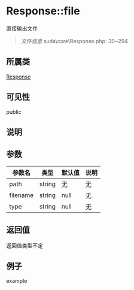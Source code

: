 # Response::file
 直接输出文件
> *文件信息* suda\core\Response.php: 30~294
## 所属类 

[Response](../Response.md)

## 可见性

  public  
## 说明



## 参数

| 参数名 | 类型 | 默认值 | 说明 |
|--------|-----|-------|-------|
| path |  string | 无 | 无 |
| filename |  string | null | 无 |
| type |  string | null | 无 |

## 返回值
返回值类型不定

## 例子

example